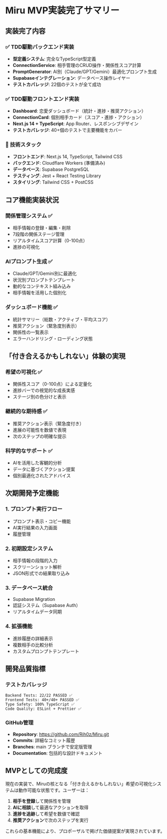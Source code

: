 # Miru MVP実装完了サマリー

## 実装完了内容

### ✅ TDD駆動バックエンド実装
- **型定義システム**: 完全なTypeScript型定義
- **ConnectionService**: 相手管理のCRUD操作・関係性スコア計算
- **PromptGenerator**: AI別（Claude/GPT/Gemini）最適化プロンプト生成
- **Supabaseインテグレーション**: データベース操作レイヤー
- **テストカバレッジ**: 22個のテストが全て成功

### ✅ TDD駆動フロントエンド実装
- **Dashboard**: 恋愛ダッシュボード（統計・進捗・推奨アクション）
- **ConnectionCard**: 個別相手カード（スコア・進捗・アクション）
- **Next.js 14 + TypeScript**: App Router、レスポンシブデザイン
- **テストカバレッジ**: 40+個のテストで主要機能をカバー

### 🔧 技術スタック
- **フロントエンド**: Next.js 14, TypeScript, Tailwind CSS
- **バックエンド**: Cloudflare Workers (準備済み)
- **データベース**: Supabase PostgreSQL
- **テスティング**: Jest + React Testing Library
- **スタイリング**: Tailwind CSS + PostCSS

## コア機能実装状況

### 関係管理システム ✅
- 相手情報の登録・編集・削除
- 7段階の関係ステージ管理
- リアルタイムスコア計算（0-100点）
- 進捗の可視化

### AIプロンプト生成 ✅
- Claude/GPT/Gemini別に最適化
- 状況別プロンプトテンプレート
- 動的なコンテキスト組み込み
- 相手情報を活用した個別化

### ダッシュボード機能 ✅
- 統計サマリー（総数・アクティブ・平均スコア）
- 推奨アクション（緊急度別表示）
- 関係性の一覧表示
- エラーハンドリング・ローディング状態

## 「付き合えるかもしれない」体験の実現

### 希望の可視化 ✅
- 関係性スコア（0-100点）による定量化
- 進捗バーでの視覚的な成長実感
- ステージ別の色分けと表示

### 継続的な期待感 ✅
- 推奨アクション表示（緊急度付き）
- 進展の可能性を数値で表現
- 次のステップの明確な提示

### 科学的なサポート ✅
- AIを活用した客観的分析
- データに基づくアクション提案
- 個別最適化されたアドバイス

## 次期開発予定機能

### 1. プロンプト実行フロー
- プロンプト表示・コピー機能
- AI実行結果の入力画面
- 履歴管理

### 2. 初期設定システム
- 相手情報の段階的入力
- スクリーンショット解析
- JSON形式での結果取り込み

### 3. データベース統合
- Supabase Migration
- 認証システム（Supabase Auth）
- リアルタイムデータ同期

### 4. 拡張機能
- 進捗履歴の詳細表示
- 複数相手の比較分析
- カスタムプロンプトテンプレート

## 開発品質指標

### テストカバレッジ
```
Backend Tests: 22/22 PASSED ✅
Frontend Tests: 40+/40+ PASSED ✅
Type Safety: 100% TypeScript ✅
Code Quality: ESLint + Prettier ✅
```

### GitHub管理
- **Repository**: https://github.com/Rih0z/Miru.git
- **Commits**: 詳細なコミット履歴
- **Branches**: main ブランチで安定版管理
- **Documentation**: 包括的な設計ドキュメント

## MVPとしての完成度

現在の実装で、Miruの核となる「付き合えるかもしれない」希望の可視化システムは動作可能な状態です。ユーザーは：

1. **相手を登録**して関係性を管理
2. **AIに相談**して最適なアクションを取得  
3. **進捗を追跡**して希望を数値で確認
4. **推奨アクション**で次のステップを実行

これらの基本機能により、プロポーザルで掲げた価値提案が実現されています。